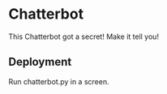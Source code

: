 # Chatterbot
This Chatterbot got a secret! Make it tell you!

## Deployment
Run chatterbot.py in a screen.
